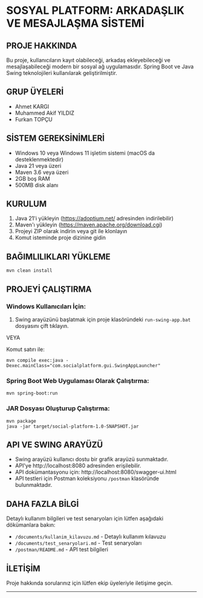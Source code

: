 # SOSYAL PLATFORM: ARKADAŞLIK VE MESAJLAŞMA SİSTEMİ

## PROJE HAKKINDA
Bu proje, kullanıcıların kayıt olabileceği, arkadaş ekleyebileceği ve mesajlaşabileceği 
modern bir sosyal ağ uygulamasıdır. Spring Boot ve Java Swing teknolojileri kullanılarak 
geliştirilmiştir.

## GRUP ÜYELERİ
- Ahmet KARGI
- Muhammed Akif YILDIZ
- Furkan TOPÇU

## SİSTEM GEREKSİNİMLERİ
- Windows 10 veya Windows 11 işletim sistemi (macOS da desteklenmektedir)
- Java 21 veya üzeri
- Maven 3.6 veya üzeri
- 2GB boş RAM
- 500MB disk alanı

## KURULUM
1. Java 21'i yükleyin (https://adoptium.net/ adresinden indirilebilir)
2. Maven'ı yükleyin (https://maven.apache.org/download.cgi)
3. Projeyi ZIP olarak indirin veya git ile klonlayın
4. Komut isteminde proje dizinine gidin

## BAĞIMLILIKLARI YÜKLEME
```
mvn clean install
```

## PROJEYİ ÇALIŞTIRMA

### Windows Kullanıcıları İçin:
1. Swing arayüzünü başlatmak için proje klasöründeki `run-swing-app.bat` dosyasını çift tıklayın.

VEYA

Komut satırı ile:
```
mvn compile exec:java -Dexec.mainClass="com.socialplatform.gui.SwingAppLauncher"
```

### Spring Boot Web Uygulaması Olarak Çalıştırma:
```
mvn spring-boot:run
```

### JAR Dosyası Oluşturup Çalıştırma:
```
mvn package
java -jar target/social-platform-1.0-SNAPSHOT.jar
```

## API VE SWING ARAYÜZÜ
- Swing arayüzü kullanıcı dostu bir grafik arayüzü sunmaktadır.
- API'ye http://localhost:8080 adresinden erişilebilir.
- API dokümantasyonu için: http://localhost:8080/swagger-ui.html
- API testleri için Postman koleksiyonu `/postman` klasöründe bulunmaktadır.

## DAHA FAZLA BİLGİ
Detaylı kullanım bilgileri ve test senaryoları için lütfen aşağıdaki dökümanlara bakın:
- `/documents/kullanim_kilavuzu.md` - Detaylı kullanım kılavuzu
- `/documents/test_senaryolari.md` - Test senaryoları
- `/postman/README.md` - API test bilgileri

## İLETİŞİM
Proje hakkında sorularınız için lütfen ekip üyeleriyle iletişime geçin.

---

